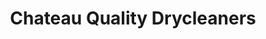 ---
title: "Chateau Quality Drycleaners"
url: /richmond/chateau-quality-drycleaners/
shop: laundry
---